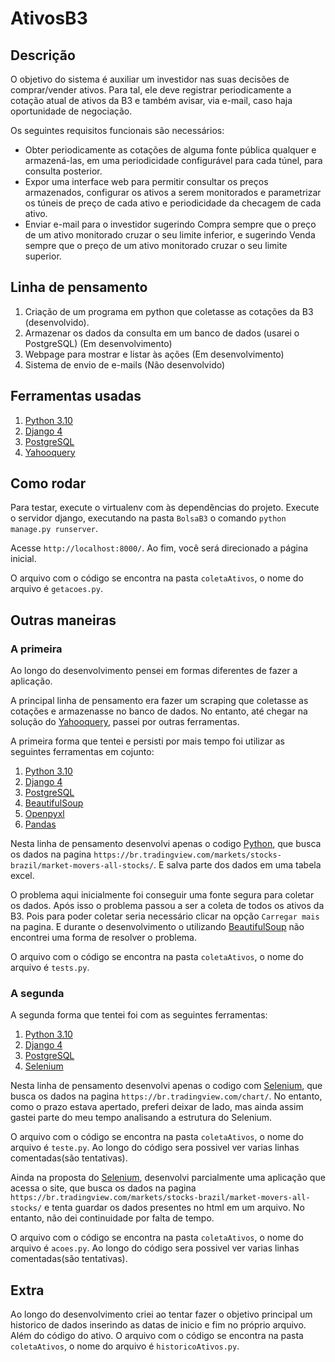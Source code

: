 # AtivosB3

## Descrição

O objetivo do sistema é auxiliar um investidor nas suas decisões de comprar/vender ativos. Para tal, ele deve registrar periodicamente a cotação atual de ativos da B3 e também avisar, via e-mail, caso haja oportunidade de negociação.

Os seguintes requisitos funcionais são necessários:

- Obter periodicamente as cotações de alguma fonte pública qualquer e armazená-las, em uma periodicidade configurável para cada túnel, para consulta posterior.
- Expor uma interface web para permitir consultar os preços armazenados, configurar os ativos a serem monitorados e parametrizar os túneis de preço de cada ativo e periodicidade da checagem de cada ativo.
- Enviar e-mail para o investidor sugerindo Compra sempre que o preço de um ativo monitorado cruzar o seu limite inferior, e sugerindo Venda sempre que o preço de um ativo monitorado cruzar o seu limite superior.

## Linha de pensamento

1. Criação de um programa em python que coletasse as cotações da B3 (desenvolvido).
2. Armazenar os dados da consulta em um banco de dados (usarei o PostgreSQL) (Em desenvolvimento)
3. Webpage para mostrar e listar às ações (Em desenvolvimento)
4. Sistema de envio de e-mails (Não desenvolvido)

## Ferramentas usadas
1. [Python 3.10](https://docs.python.org/3/)
2. [Django 4](https://docs.djangoproject.com/pt-br/4.0/)
3. [PostgreSQL](https://www.postgresql.org/)
4. [Yahooquery](https://yahooquery.dpguthrie.com/)

## Como rodar
Para testar, execute o virtualenv com às dependências do projeto. Execute o servidor django, executando na pasta `BolsaB3` o comando `python manage.py runserver`.

Acesse `http://localhost:8000/`. Ao fim, você será direcionado a página inicial.

O arquivo com o código se encontra na pasta `coletaAtivos`, o nome do arquivo é `getacoes.py`.

## Outras maneiras

### A primeira

Ao longo do desenvolvimento pensei em formas diferentes de fazer a aplicação.

A principal linha de pensamento era fazer um scraping que coletasse as cotações e armazenasse no banco de dados. No entanto, até chegar na solução do [Yahooquery](https://yahooquery.dpguthrie.com/), passei por outras ferramentas.

A primeira forma que tentei e persisti por mais tempo foi utilizar as seguintes ferramentas em cojunto:

1. [Python 3.10](https://docs.python.org/3/)
2. [Django 4](https://docs.djangoproject.com/pt-br/4.0/)
3. [PostgreSQL](https://www.postgresql.org/)
4. [BeautifulSoup](https://www.crummy.com/software/BeautifulSoup/bs4/doc/)
5. [Openpyxl](https://openpyxl.readthedocs.io/en/stable/)
6. [Pandas](https://pandas.pydata.org/)

Nesta linha de pensamento desenvolvi apenas o codigo [Python](https://docs.python.org/3/), que busca os dados na pagina `https://br.tradingview.com/markets/stocks-brazil/market-movers-all-stocks/`. E salva parte dos dados em uma tabela excel.

O problema aqui inicialmente foi conseguir uma fonte segura para coletar os dados. Após isso o problema passou a ser a coleta de todos os ativos da B3. Pois para poder coletar seria necessário clicar na opção `Carregar mais` na pagina. E durante o desenvolvimento o utilizando [BeautifulSoup](https://www.crummy.com/software/BeautifulSoup/bs4/doc/) não encontrei uma forma de resolver o problema.

O arquivo com o código se encontra na pasta `coletaAtivos`, o nome do arquivo é `tests.py`.

### A segunda

A segunda forma que tentei foi com as seguintes ferramentas:

1. [Python 3.10](https://docs.python.org/3/)
2. [Django 4](https://docs.djangoproject.com/pt-br/4.0/)
3. [PostgreSQL](https://www.postgresql.org/)
4. [Selenium](https://www.selenium.dev/)

Nesta linha de pensamento desenvolvi apenas o codigo com [Selenium](https://www.selenium.dev/), que busca os dados na pagina `https://br.tradingview.com/chart/`. No entanto, como o prazo estava apertado, preferi deixar de lado, mas ainda assim gastei parte do meu tempo analisando a estrutura do Selenium.

O arquivo com o código se encontra na pasta `coletaAtivos`, o nome do arquivo é `teste.py`. Ao longo do código sera possivel ver varias linhas comentadas(são tentativas).

Ainda na proposta do [Selenium](https://www.selenium.dev/), desenvolvi parcialmente uma aplicação que acessa o site, que busca os dados na pagina `https://br.tradingview.com/markets/stocks-brazil/market-movers-all-stocks/` e tenta guardar os dados presentes no html em um arquivo. No entanto, não dei continuidade por falta de tempo.

O arquivo com o código se encontra na pasta `coletaAtivos`, o nome do arquivo é `acoes.py`. Ao longo do código sera possivel ver varias linhas comentadas(são tentativas).

## Extra

Ao longo do desenvolvimento criei ao tentar fazer o objetivo principal um historico de dados inserindo as datas de inicio e fim no próprio arquivo. Além do código do ativo. O arquivo com o código se encontra na pasta `coletaAtivos`, o nome do arquivo é `historicoAtivos.py`.
